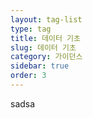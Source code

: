```yaml
---
layout: tag-list
type: tag
title: 데이터 기초
slug: 데이터 기초
category: 가이던스
sidebar: true
order: 3
---
```

sadsa
